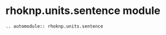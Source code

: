 # rhoknp.units.sentence module

```{eval-rst}
.. automodule:: rhoknp.units.sentence
```

```{toctree}

```

